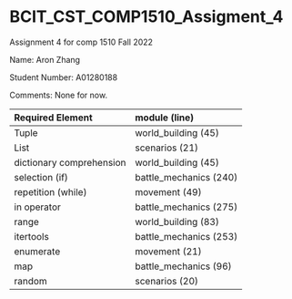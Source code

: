 # BCIT_CST_COMP1510_Assigment_4

Assignment 4 for comp 1510 Fall 2022

Name:
Aron Zhang

Student Number:
A01280188

Comments:
None for now.


| Required Element         | module (line)          |
|:-------------------------|:-----------------------|
| Tuple                    | world_building (45)    |
| List                     | scenarios (21)         |
| dictionary comprehension | world_building (45)    |
| selection (if)           | battle_mechanics (240) |
| repetition (while)       | movement (49)          |
| in operator              | battle_mechanics (275) |
| range                    | world_building (83)    |
| itertools                | battle_mechanics (253) | 
| enumerate                | movement (21)          |
| map                      | battle_mechanics (96)  |
| random                   | scenarios (20)         |